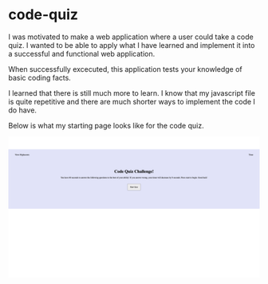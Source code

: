 # code-quiz

I was motivated to make a web application where a user could take a code quiz. I wanted to be able to apply what I have learned and implement it into a successful and functional web application.

When successfully excecuted, this application tests your knowledge of basic coding facts.

I learned that there is still much more to learn. I know that my javascript file is quite repetitive and there are much shorter ways to implement the code I do have.

Below is what my starting page looks like for the code quiz.

![screenshot of Code Quiz](./assets/images/code-quiz-image.png)